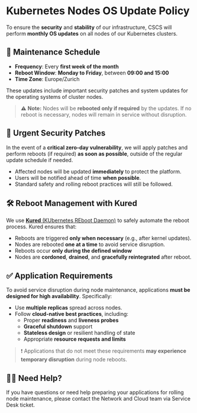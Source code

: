 # Kubernetes Nodes OS Update Policy

To ensure the **security** and **stability** of our infrastructure, CSCS will perform **monthly OS updates** on all nodes of our Kubernetes clusters.

## 🔄 Maintenance Schedule

- **Frequency**: Every **first week of the month**  
- **Reboot Window**: **Monday to Friday**, between **09:00 and 15:00**  
- **Time Zone**: Europe/Zurich

These updates include important security patches and system updates for the operating systems of cluster nodes.

> ⚠️ **Note:** Nodes will be **rebooted only if required** by the updates. If no reboot is necessary, nodes will remain in service without disruption.

## 🚨 Urgent Security Patches

In the event of a **critical zero-day vulnerability**, we will apply patches and perform reboots (if required) **as soon as possible**, outside of the regular update schedule if needed.  

- Affected nodes will be updated **immediately** to protect the platform.
- Users will be notified ahead of time **when possible**.
- Standard safety and rolling reboot practices will still be followed.

## 🛠️ Reboot Management with Kured

We use [**Kured** (KUbernetes REboot Daemon)](https://github.com/kubereboot/kured) to safely automate the reboot process. Kured ensures that:

- Reboots are triggered **only when necessary** (e.g., after kernel updates).
- Nodes are rebooted **one at a time** to avoid service disruption.
- Reboots occur **only during the defined window** 
- Nodes are **cordoned**, **drained**, and **gracefully reintegrated** after reboot.

## ✅ Application Requirements

To avoid service disruption during node maintenance, applications **must be designed for high availability**. Specifically:

- Use **multiple replicas** spread across nodes.
- Follow **cloud-native best practices**, including:
  - Proper **readiness** and **liveness probes**
  - **Graceful shutdown** support
  - **Stateless design** or resilient handling of state
  - Appropriate **resource requests and limits**

> ❗ Applications that do not meet these requirements **may experience temporary disruption** during node reboots.

## 👩‍💻 Need Help?

If you have questions or need help preparing your applications for rolling node maintenance, please contact the Network and Cloud team via Service Desk ticket.

